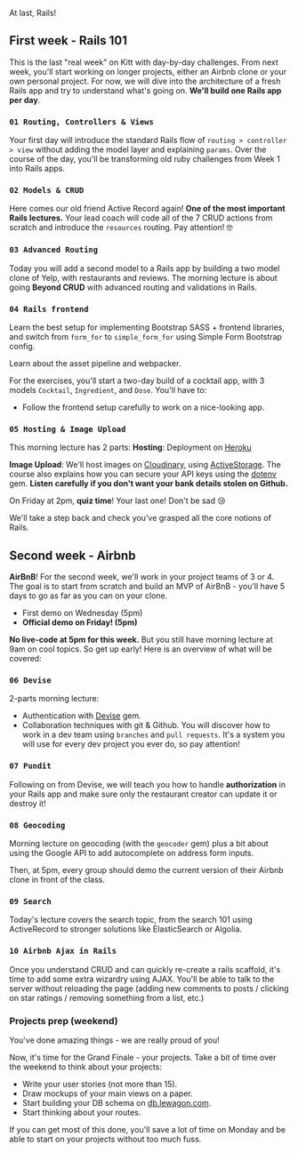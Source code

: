At last, Rails!

## First week - Rails 101

This is the last "real week" on Kitt with day-by-day challenges. From next week, you'll start working on longer projects, either an Airbnb clone or your own personal project. For now, we will dive into the architecture of a fresh Rails app and try to understand what's going on. **We'll build one Rails app per day**.

### `01 Routing, Controllers & Views`

Your first day will introduce the standard Rails flow of `routing > controller > view` without adding the model layer and explaining `params`. Over the course of the day, you'll be transforming old ruby challenges from Week 1 into Rails apps.

### `02 Models & CRUD`

Here comes our old friend Active Record again! **One of the most important Rails lectures.** Your lead coach will code all of the 7 CRUD actions from scratch and introduce the `resources` routing. Pay attention! 🤓

### `03 Advanced Routing`

Today you will add a second model to a Rails app by building a two model clone of Yelp, with restaurants and reviews. The morning lecture is about going **Beyond CRUD** with advanced routing and validations in Rails.

### `04 Rails frontend`

Learn the best setup for implementing Bootstrap SASS + frontend libraries, and switch from `form_for` to `simple_form_for` using Simple Form Bootstrap config.

Learn about the asset pipeline and webpacker.

For the exercises, you'll start a two-day build of a cocktail app, with 3 models `Cocktail`, `Ingredient`, and `Dose`. You'll have to:
- Follow the frontend setup carefully to work on a nice-looking app.

### `05 Hosting & Image Upload`

This  morning lecture has 2 parts:
**Hosting**: Deployment on [Heroku](http://heroku.com/)

**Image Upload**: We'll host images on [Cloudinary](http://cloudinary.com/), using [ActiveStorage](https://guides.rubyonrails.org/v6.0.1/active_storage_overview.html). The course also explains how you can secure your API keys using the [dotenv](https://github.com/bkeepers/dotenv) gem. **Listen carefully if you don't want your bank details stolen on Github.**

On Friday at 2pm, **quiz time**! Your last one! Don't be sad 😢

We'll take a step back and check you've grasped all the core notions of Rails.

## Second week - Airbnb

**AirBnB**! For the second week, we'll work in your project teams of 3 or 4. The goal is to start from scratch and build an MVP of AirBnB - you'll have 5 days to go as far as you can on your clone.

- First demo on Wednesday (5pm)
- **Official demo on Friday! (5pm)**

**No live-code at 5pm for this week.** But you still have morning lecture at 9am on cool topics. So get up early! Here is an overview of what will be covered:

### `06 Devise`

2-parts morning lecture:

- Authentication with [Devise](https://github.com/plataformatec/devise) gem.
- Collaboration techniques with git & Github. You will discover how to work in a dev team using `branches` and `pull requests`. It's a system you will use for every dev project you ever do, so pay attention!

### `07 Pundit`

Following on from Devise, we will teach you how to handle **authorization** in your Rails app and make sure only the restaurant creator can update it or destroy it!

### `08 Geocoding`

Morning lecture on geocoding (with the `geocoder` gem) plus a bit about using the Google API to add autocomplete on address form inputs.

Then, at 5pm, every group should demo the current version of their Airbnb clone in front of the class.

### `09 Search`

Today's lecture covers the search topic, from the search 101 using ActiveRecord to stronger solutions like ElasticSearch or Algolia.

### `10 Airbnb Ajax in Rails`

Once you understand CRUD and can quickly re-create a rails scaffold, it's time to add some extra wizardry using AJAX. You'll be able to talk to the server without reloading the page (adding new comments to posts / clicking on star ratings / removing something from a list, etc.)

### Projects prep (weekend)

You've done amazing things - we are really proud of you!

Now, it's time for the Grand Finale - your projects. Take a bit of time over the weekend to think about your projects:

- Write your user stories (not more than 15).
- Draw mockups of your main views on a paper.
- Start building your DB schema on [db.lewagon.com](http://db.lewagon.com).
- Start thinking about your routes.

If you can get most of this done, you'll save a lot of time on Monday and be able to start on your projects without too much fuss.
